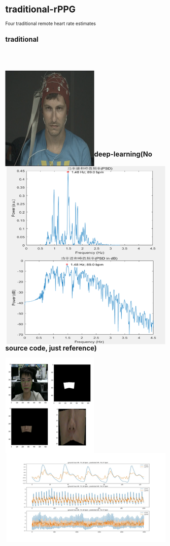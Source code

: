 # traditional-rPPG
Four traditional remote heart rate estimates

## traditional
<br>
</br> </br> </br> 
<img src=".\pic\1111.png" width="280" height="300" alt="video" align ="left"> <img src=".\pic\psd.png" width="500" height="280" alt="predict" align="right">
<img src=".\pic\psd_dB.png" width="500" height="280" alt="predict" align="right">
</br> 
<br></br> 
<br></br> 
<br></br> 
<br></br> 
<br></br> 
<br></br> 

## deep-learning(No source code, just reference)

<img src=".\pic\ROI.png" width="280" height="300" alt="video" align ="left">
<img src=".\pic\0003_3.jpg" width="500" height="280" alt="predict"  align="right">
